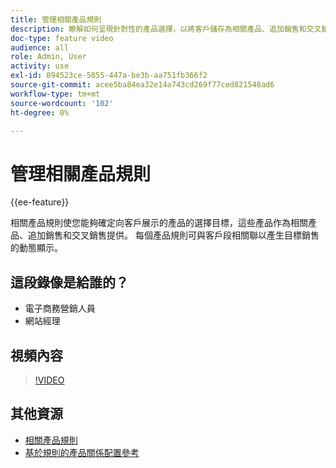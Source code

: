 ```yaml
---
title: 管理相關產品規則
description: 瞭解如何呈現針對性的產品選擇，以將客戶儲存為相關產品、追加銷售和交叉銷售。
doc-type: feature video
audience: all
role: Admin, User
activity: use
exl-id: 894523ce-5855-447a-be3b-aa751fb366f2
source-git-commit: acee5ba84ea32e14a743cd269f77ced821548ad6
workflow-type: tm+mt
source-wordcount: '102'
ht-degree: 0%

---
```


# 管理相關產品規則

{{ee-feature}}

相關產品規則使您能夠確定向客戶展示的產品的選擇目標，這些產品作為相關產品、追加銷售和交叉銷售提供。 每個產品規則可與客戶段相關聯以產生目標銷售的動態顯示。

## 這段錄像是給誰的？

- 電子商務營銷人員
- 網站經理

## 視頻內容

>[!VIDEO](https://video.tv.adobe.com/v/343837?quality=12&learn=on)

## 其他資源

- [相關產品規則](https://docs.magento.com/user-guide/marketing/product-related-rules.html)
- [基於規則的產品關係配置參考](https://docs.magento.com/user-guide/configuration/catalog/catalog.html#rule-based-product-relations)

